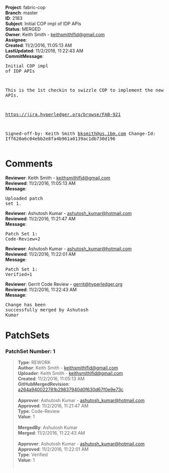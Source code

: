 <strong>Project</strong>: fabric-cop<br><strong>Branch</strong>: master<br><strong>ID</strong>: 2183<br><strong>Subject</strong>: Initial COP impl of IDP APIs<br><strong>Status</strong>: MERGED<br><strong>Owner</strong>: Keith Smith - keithsmithlfid@gmail.com<br><strong>Assignee</strong>:<br><strong>Created</strong>: 11/2/2016, 11:05:13 AM<br><strong>LastUpdated</strong>: 11/2/2016, 11:22:43 AM<br><strong>CommitMessage</strong>:<br><pre>Initial COP impl of IDP APIs

This is the 1st checkin to swizzle COP to implement the new
IDP APIs.

https://jira.hyperledger.org/browse/FAB-921

Signed-off-by: Keith Smith <bksmith@us.ibm.com>
Change-Id: Iff620a6c04ebb2e8fa4b961a0139ac1db730d196
</pre><h1>Comments</h1><strong>Reviewer</strong>: Keith Smith - keithsmithlfid@gmail.com<br><strong>Reviewed</strong>: 11/2/2016, 11:05:13 AM<br><strong>Message</strong>: <pre>Uploaded patch set 1.</pre><strong>Reviewer</strong>: Ashutosh Kumar - ashutosh_kumar@hotmail.com<br><strong>Reviewed</strong>: 11/2/2016, 11:21:47 AM<br><strong>Message</strong>: <pre>Patch Set 1: Code-Review+2</pre><strong>Reviewer</strong>: Ashutosh Kumar - ashutosh_kumar@hotmail.com<br><strong>Reviewed</strong>: 11/2/2016, 11:22:01 AM<br><strong>Message</strong>: <pre>Patch Set 1: Verified+1</pre><strong>Reviewer</strong>: Gerrit Code Review - gerrit@hyperledger.org<br><strong>Reviewed</strong>: 11/2/2016, 11:22:43 AM<br><strong>Message</strong>: <pre>Change has been successfully merged by Ashutosh Kumar</pre><h1>PatchSets</h1><h3>PatchSet Number: 1</h3><blockquote><strong>Type</strong>: REWORK<br><strong>Author</strong>: Keith Smith - keithsmithlfid@gmail.com<br><strong>Uploader</strong>: Keith Smith - keithsmithlfid@gmail.com<br><strong>Created</strong>: 11/2/2016, 11:05:13 AM<br><strong>GitHubMergedRevision</strong>: [a264a940022781b29837940d0f630d67f0e9e73c](https://github.com/hyperledger-gerrit-archive/fabric-cop/commit/a264a940022781b29837940d0f630d67f0e9e73c)<br><br><strong>Approver</strong>: Ashutosh Kumar - ashutosh_kumar@hotmail.com<br><strong>Approved</strong>: 11/2/2016, 11:21:47 AM<br><strong>Type</strong>: Code-Review<br><strong>Value</strong>: 1<br><br><strong>MergedBy</strong>: Ashutosh Kumar<br><strong>Merged</strong>: 11/2/2016, 11:22:43 AM<br><br><strong>Approver</strong>: Ashutosh Kumar - ashutosh_kumar@hotmail.com<br><strong>Approved</strong>: 11/2/2016, 11:22:01 AM<br><strong>Type</strong>: Verified<br><strong>Value</strong>: 1<br><br></blockquote>